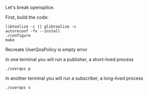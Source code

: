 Let's break opensplice.

First, build the code:

    libtoolize -c || glibtoolize -c
    autoreconf -fv --install
    ./configure
    make

Recreate UserQosPolicy is empty error

  In one terminal you will run a publisher, a short-lived process

    ./userqos p

  In another terminal you will run a subscriber, a long-lived process

    ./userqos s
